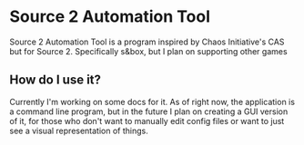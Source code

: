 # Source 2 Automation Tool
Source 2 Automation Tool is a program inspired by Chaos Initiative's CAS but for Source 2. Specifically s&amp;box, but I plan on supporting other games

## How do I use it?
Currently I'm working on some docs for it. As of right now, the application is a command line program, but in the future I plan on creating a GUI version of it, for those who don't want to manually edit config files or want to just see a visual representation of things.
